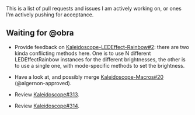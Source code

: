This is a list of pull requests and issues I am actively working on, or ones I'm
actively pushing for acceptance.

## Waiting for @obra

* Provide feedback on [Kaleidoscope-LEDEffect-Rainbow#2][kaleidoscope-ledeffect-rainbow/2]: there
  are two kinda conflicting methods here. One is to use N different
  LEDEffectRainbow instances for the different brightnesses, the other is to use
  a single one, with mode-specific methods to set the brightness.

  [kaleidoscope-ledeffect-rainbow/2]: https://github.com/keyboardio/Kaleidoscope-LEDEffect-Rainbow/pull/2

* Have a look at, and possibly merge [Kaleidoscope-Macros#20][kaleidoscope-macros/20] (@algernon-approved).

  [kaleidoscope-macros/20]: https://github.com/keyboardio/Kaleidoscope-Macros/pull/20

* Review [Kaleidoscope#313][kaleidoscope/313].

  [kaleidoscope/313]: https://github.com/keyboardio/Kaleidoscope/pull/313

* Review [Kaleidoscope#314][kaleidoscope/314].

  [kaleidoscope/314]: https://github.com/keyboardio/Kaleidoscope/pull/314
